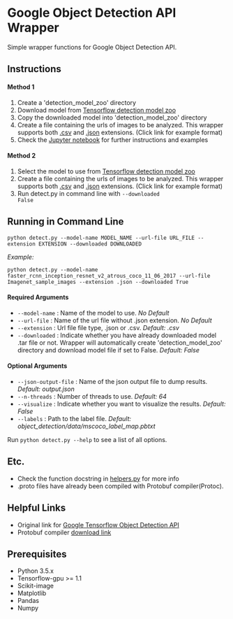 # Google Object Detection API Wrapper
Simple wrapper functions for Google Object Detection API.

## Instructions

#### Method 1
1. Create a 'detection_model_zoo' directory
2. Download model from [Tensorflow detection model zoo](https://github.com/tensorflow/models/blob/master/object_detection/g3doc/detection_model_zoo.md)
3. Copy the downloaded model into 'detection_model_zoo' directory
4. Create a file containing the urls of images to be analyzed. This wrapper supports both [.csv](https://github.com/1202kbs/object-detection-api-wrapper/blob/master/Imagenet_sample_images.csv) and [.json](https://github.com/1202kbs/object-detection-api-wrapper/blob/master/Imagenet_sample_images.json) extensions. (Click link for example format)
5. Check the [Jupyter notebook](https://github.com/1202kbs/object-detection-api-wrapper/blob/master/Google%20Object%20Detection%20API%20Wrapper%20Tutorial.ipynb) for further instructions and examples

#### Method 2
1. Select the model to use from [Tensorflow detection model zoo](https://github.com/tensorflow/models/blob/master/object_detection/g3doc/detection_model_zoo.md)
2. Create a file containing the urls of images to be analyzed. This wrapper supports both [.csv](https://github.com/1202kbs/object-detection-api-wrapper/blob/master/Imagenet_sample_images.csv) and [.json](https://github.com/1202kbs/object-detection-api-wrapper/blob/master/Imagenet_sample_images.json) extensions. (Click link for example format)
3. Run detect.py in command line with <code>--downloaded False</code>

## Running in Command Line
<pre><code>python detect.py --model-name MODEL_NAME --url-file URL_FILE --extension EXTENSION --downloaded DOWNLOADED</code></pre>

*Example:* 

<code>python detect.py --model-name faster_rcnn_inception_resnet_v2_atrous_coco_11_06_2017 --url-file Imagenet_sample_images --extension .json --downloaded True</code>

#### Required Arguments
* <code>--model-name</code> : Name of the model to use. *No Default*
* <code>--url-file</code> : Name of the url file without .json extension. *No Default*
* <code>--extension</code> : Url file file type, .json or .csv. *Default: .csv*
* <code>--downloaded</code> : Indicate whether you have already downloaded model .tar file or not. Wrapper will automatically create 'detection_model_zoo' directory and download model file if set to False. *Default: False*

#### Optional Arguments
* <code>--json-output-file</code> : Name of the json output file to dump results. *Default: output.json*
* <code>--n-threads</code> : Number of threads to use. *Default: 64*
* <code>--visualize</code> : Indicate whether you want to visualize the results. *Default: False*
* <code>--labels</code> : Path to the label file. *Default: object_detection/data/mscoco_label_map.pbtxt*

Run <code>python detect.py --help</code> to see a list of all options.

## Etc.
* Check the function docstring in [helpers.py](https://github.com/1202kbs/object-detection-api-wrapper/blob/master/helpers.py) for more info
* .proto files have already been compiled with Protobuf compiler(Protoc).

## Helpful Links
* Original link for [Google Tensorflow Object Detection API](https://github.com/tensorflow/models/tree/master/object_detection)
* Protobuf compiler [download link](https://github.com/google/protobuf/releases/tag/v3.3.0)

## Prerequisites
* Python 3.5.x
* Tensorflow-gpu >= 1.1
* Scikit-image
* Matplotlib
* Pandas
* Numpy